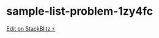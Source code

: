 # sample-list-problem-1zy4fc

[Edit on StackBlitz ⚡️](https://stackblitz.com/edit/sample-list-problem-1zy4fc)